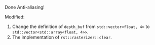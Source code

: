 Done Anti-aliasing!

Modified:
1. Change the definition of `depth_buf` from `std::vector<float, 4>` to `std::vector<std::array<float, 4>>`.
2. The implementation of `rst::rasterizer::clear`.
